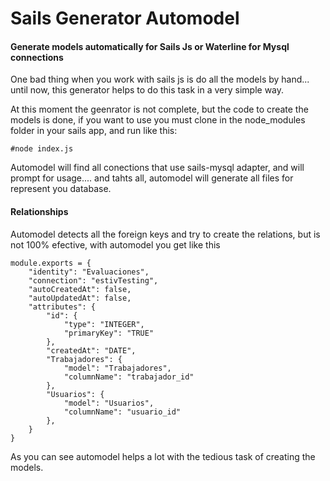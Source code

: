 # Sails Generator Automodel
#### Generate models automatically for Sails Js or Waterline for Mysql connections
One bad thing when you work with sails js is do all the models by hand... until now, this generator helps to do this task in a very simple way.

At this moment the geenrator is not complete, but the code to create the models is done, if you want to use you must clone in the node_modules folder in your sails app, and run like this:

```
#node index.js
```

Automodel will find all conections that use sails-mysql adapter, and will prompt for usage.... and tahts all, automodel will generate all files for represent you database.

#### Relationships
Automodel detects all the foreign keys and try to create the relations, but is not 100% efective, with automodel you get like this
```
module.exports = {
    "identity": "Evaluaciones",
    "connection": "estivTesting",
    "autoCreatedAt": false,
    "autoUpdatedAt": false,
    "attributes": {
        "id": {
            "type": "INTEGER",
            "primaryKey": "TRUE"
        },
        "createdAt": "DATE",
        "Trabajadores": {
            "model": "Trabajadores",
            "columnName": "trabajador_id"
        },
        "Usuarios": {
            "model": "Usuarios",
            "columnName": "usuario_id"
        },
    }
}
```

As you can see automodel helps a lot with the tedious task of creating the models.
